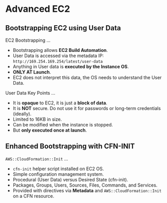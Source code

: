 # Advanced EC2

## Bootstrapping EC2 using User Data

EC2 Bootstrapping ...

* Bootstrapping allows **EC2 Build Automation**.
* User Data is accessed via the metadata IP: `http://169.254.169.254/latest/user-data`
* Anything in User data is **executed by the Instance OS**.
* **ONLY AT Launch**.
* EC2 does not interpret this data, the OS needs to understand the User Data.

User Data Key Points ...

* It is **opaque** to EC2, it is just a **block of data**.
* It is **NOT** secure. Do not use it for passwords or long-term credentials (ideally).
* Limited to 16KB in size.
* Can be modified when the instance is stopped.
* But **only executed once at launch**.

## Enhanced Bootstrapping with CFN-INIT

`AWS::CloudFormation::Init` ...

* `cfn-init` helper script installed on EC2 OS.
* Simple configuration management system.
* Procedural (User Data) versus Desired State (cfn-init).
* Packages, Groups, Users, Sources, Files, Commands, and Services.
* Provided with directives via **Metadata** and `AWS::CloudFormation::Init` on a CFN resource.
